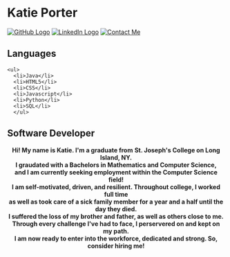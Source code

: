 # Katie Porter</b>
[![GitHub Logo](https://cdn3.iconfinder.com/data/icons/colorful-guache-social-media-logos-1/159/social-media_GitHub-128.png)](https://github.com/devkatie)
[![LinkedIn Logo](https://cdn4.iconfinder.com/data/icons/colorful-guache-social-media-logos-1/159/social-media_linkedin-128.png)](https://www.linkedin.com/in/katie-porter-49394256/)
[![Contact Me](https://cdn3.iconfinder.com/data/icons/colorful-guache-social-media-logos-1/159/social-media_gmail-128.png)](mailto:kporter4196@gmail.com)
## Languages
    <ul>
      <li>Java</li>
      <li>HTML5</li>
      <li>CSS</li>
      <li>Javascript</li>
      <li>Python</li>
      <li>SQL</li>
      </ul>
## Software Developer
<p align="center">
  <b>Hi! My name is Katie. I'm a graduate from</b>
  <b>St. Joseph's College on Long Island, NY.</b><br>
  <b>I graudated with a Bachelors in Mathematics and Computer Science,</b><br>
  <b>and I am currently seeking employment within the Computer Science field!</b><br>
  <b>I am self-motivated, driven, and resilient. Throughout college, I worked full time</b><br>
  <b>as well as took care of a sick family member for a year and a half until the day they died.</b><br>
  <b>I suffered the loss of my brother and father, as well as others close to me.</b><br>
  <b>Through every challenge I've had to face, I perservered on and kept on my path.</b><br>
  <b>I am now ready to enter into the workforce, dedicated and strong. So, consider hiring me!</b><br>
</p>

<!--
**devkatie/devkatie** is a ✨ _special_ ✨ repository because its `README.md` (this file) appears on your GitHub profile.

Here are some ideas to get you started:

- 🔭 I’m currently working on ...
- 🌱 I’m currently learning ...
- 👯 I’m looking to collaborate on ...
- 🤔 I’m looking for help with ...
- 💬 Ask me about ...
- 📫 How to reach me: ...
- 😄 Pronouns: ...
- ⚡ Fun fact: ...
-->
